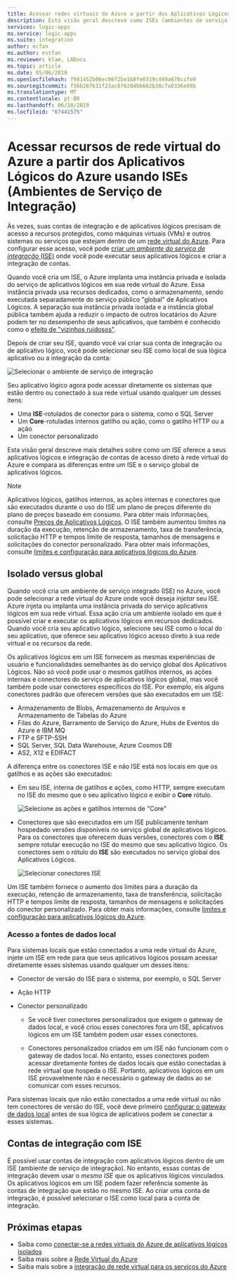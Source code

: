 ```yaml
---
title: Acessar redes virtuais do Azure a partir dos Aplicativos Lógicos do Azure com ISEs (Ambientes de Serviço de Integração)
description: Esta visão geral descreve como ISEs (ambientes de serviço de integração) ajudam os aplicativos lógicos a acessarem as VNETs (redes virtuais) do Azure
services: logic-apps
ms.service: logic-apps
ms.suite: integration
author: ecfan
ms.author: estfan
ms.reviewer: klam, LADocs
ms.topic: article
ms.date: 05/06/2019
ms.openlocfilehash: f981452b06ec06f2be1b8fe0319cd49a678ccfe0
ms.sourcegitcommit: f56b267b11f23ac8f6284bb662b38c7a8336e99b
ms.translationtype: MT
ms.contentlocale: pt-BR
ms.lasthandoff: 06/28/2019
ms.locfileid: "67441575"
---
```

# <a name="access-to-azure-virtual-network-resources-from-azure-logic-apps-by-using-integration-service-environments-ises"></a>Acessar recursos de rede virtual do Azure a partir dos Aplicativos Lógicos do Azure usando ISEs (Ambientes de Serviço de Integração)

Às vezes, suas contas de integração e de aplicativos lógicos precisam de acesso a recursos protegidos, como máquinas virtuais (VMs) e outros sistemas ou serviços que estejam dentro de um [rede virtual do Azure](../virtual-network/virtual-networks-overview.md). Para configurar esse acesso, você pode [criar um *ambiente do serviço de integração* (ISE)](../logic-apps/connect-virtual-network-vnet-isolated-environment.md) onde você pode executar seus aplicativos lógicos e criar a integração de contas.

Quando você cria um ISE, o Azure implanta uma instância privada e isolada do serviço de aplicativos lógicos em sua rede virtual do Azure. Essa instância privada usa recursos dedicados, como o armazenamento, sendo executada separadamente do serviço público "global" de Aplicativos Lógicos. A separação sua instância privada isolada e a instância global pública também ajuda a reduzir o impacto de outros locatários do Azure podem ter no desempenho de seus aplicativos, que também é conhecido como o [efeito de "vizinhos ruidosos"](https://en.wikipedia.org/wiki/Cloud_computing_issues#Performance_interference_and_noisy_neighbors).

Depois de criar seu ISE, quando você vai criar sua conta de integração ou de aplicativo lógico, você pode selecionar seu ISE como local de sua lógica aplicativo ou a integração da conta:

![Selecionar o ambiente de serviço de integração](./media/connect-virtual-network-vnet-isolated-environment-overview/select-logic-app-integration-service-environment.png)

Seu aplicativo lógico agora pode acessar diretamente os sistemas que estão dentro ou conectado à sua rede virtual usando qualquer um desses itens:

* Uma **ISE**-rotulados de conector para o sistema, como o SQL Server
* Um **Core**-rotuladas internos gatilho ou ação, como o gatilho HTTP ou a ação
* Um conector personalizado

Esta visão geral descreve mais detalhes sobre como um ISE oferece a seus aplicativos lógicos e integração de contas de acesso direto à rede virtual do Azure e compara as diferenças entre um ISE e o serviço global de aplicativos lógicos.

> [!NOTE]
> Aplicativos lógicos, gatilhos internos, as ações internas e conectores que são executados durante o uso do ISE um plano de preços diferente do plano de preços baseado em consumo. Para obter mais informações, consulte [Preços de Aplicativos Lógicos](../logic-apps/logic-apps-pricing.md). O ISE também aumentou limites na duração da execução, retenção de armazenamento, taxa de transferência, solicitação HTTP e tempos limite de resposta, tamanhos de mensagens e solicitações do conector personalizado. Para obter mais informações, consulte [limites e configuração para aplicativos lógicos do Azure](logic-apps-limits-and-config.md).

<a name="difference"></a>

## <a name="isolated-versus-global"></a>Isolado versus global

Quando você cria um ambiente de serviço integrado (ISE) no Azure, você pode selecionar a rede virtual do Azure onde você deseja *injetar* seu ISE. Azure injeta ou implanta uma instância privada do serviço aplicativos lógicos em sua rede virtual. Essa ação cria um ambiente isolado em que é possível criar e executar os aplicativos lógicos em recursos dedicados. Quando você cria seu aplicativo lógico, selecione seu ISE como o local do seu aplicativo, que oferece seu aplicativo lógico acesso direto à sua rede virtual e os recursos da rede.

Os aplicativos lógicos em um ISE fornecem as mesmas experiências de usuário e funcionalidades semelhantes às do serviço global dos Aplicativos Lógicos. Não só você pode usar o mesmos gatilhos internos, as ações internas e conectores do serviço de aplicativos lógicos global, mas você também pode usar conectores específicos do ISE. Por exemplo, eis alguns conectores padrão que oferecem versões que são executados em um ISE:

* Armazenamento de Blobs, Armazenamento de Arquivos e Armazenamento de Tabelas do Azure
* Filas do Azure, Barramento de Serviço do Azure, Hubs de Eventos do Azure e IBM MQ
* FTP e SFTP-SSH
* SQL Server, SQL Data Warehouse, Azure Cosmos DB
* AS2, X12 e EDIFACT

A diferença entre os conectores ISE e não ISE está nos locais em que os gatilhos e as ações são executados:

* Em seu ISE, interna de gatilhos e ações, como HTTP, sempre executam no ISE do mesmo que o seu aplicativo lógico e exibir o **Core** rótulo.

  ![Selecione as ações e gatilhos internos de "Core"](./media/connect-virtual-network-vnet-isolated-environment-overview/select-core-built-in-actions-triggers.png)

* Conectores que são executados em um ISE publicamente tenham hospedado versões disponíveis no serviço global de aplicativos lógicos. Para os conectores que oferecem duas versões, conectores com o **ISE** sempre rotular execução no ISE do mesmo que seu aplicativo lógico. Os conectores sem o rótulo do **ISE** são executados no serviço global dos Aplicativos Lógicos.

  ![Selecionar conectores ISE](./media/connect-virtual-network-vnet-isolated-environment-overview/select-ise-connectors.png)

Um ISE também fornece o aumento dos limites para a duração da execução, retenção de armazenamento, taxa de transferência, solicitação HTTP e tempos limite de resposta, tamanhos de mensagens e solicitações do conector personalizado. Para obter mais informações, consulte [limites e configuração para aplicativos lógicos do Azure](logic-apps-limits-and-config.md).

### <a name="access-to-on-premises-data-sources"></a>Acesso a fontes de dados local

Para sistemas locais que estão conectados a uma rede virtual do Azure, injete um ISE em rede para que seus aplicativos lógicos possam acessar diretamente esses sistemas usando qualquer um desses itens:

* Conector de versão do ISE para o sistema, por exemplo, o SQL Server
* Ação HTTP
* Conector personalizado

  * Se você tiver conectores personalizados que exigem o gateway de dados local, e você criou esses conectores fora um ISE, aplicativos lógicos em um ISE também podem usar esses conectores.
  
  * Conectores personalizados criados em um ISE não funcionam com o gateway de dados local. No entanto, esses conectores podem acessar diretamente fontes de dados locais que estão conectadas à rede virtual que hospeda o ISE. Portanto, aplicativos lógicos em um ISE provavelmente não é necessário o gateway de dados ao se comunicar com esses recursos.

Para sistemas locais que não estão conectados a uma rede virtual ou não tem conectores de versão do ISE, você deve primeiro [configurar o gateway de dados local](../logic-apps/logic-apps-gateway-install.md) antes de sua lógica de aplicativos podem se conectar a esses sistemas.

<a name="create-integration-account-environment"></a>

## <a name="integration-accounts-with-ise"></a>Contas de integração com ISE

É possível usar contas de integração com aplicativos lógicos dentro de um ISE (ambiente de serviço de integração). No entanto, essas contas de integração devem usar o *mesmo ISE* que os aplicativos lógicos vinculados. Os aplicativos lógicos em um ISE podem fazer referência somente às contas de integração que estão no mesmo ISE. Ao criar uma conta de integração, é possível selecionar o ISE como local para a conta de integração.

## <a name="next-steps"></a>Próximas etapas

* Saiba como [conectar-se a redes virtuais do Azure de aplicativos lógicos isolados](../logic-apps/connect-virtual-network-vnet-isolated-environment.md)
* Saiba mais sobre a [Rede Virtual do Azure](../virtual-network/virtual-networks-overview.md)
* Saiba mais sobre a [integração de rede virtual para os serviços do Azure](../virtual-network/virtual-network-for-azure-services.md)
